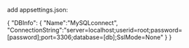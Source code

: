add appsettings.json:

{
	"DBInfo":
	{
		"Name":"MySQLconnect",
		"ConnectionString":"server=localhost;userid=root;password=[password];port=3306;database=[db];SslMode=None"
	}
}
